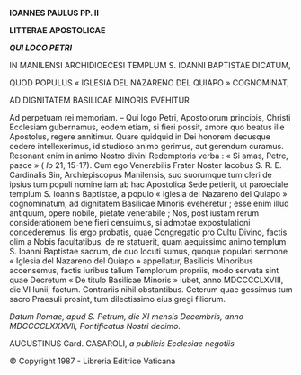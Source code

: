 **IOANNES PAULUS PP. II**

**LITTERAE** **APOSTOLICAE**

***QUI LOCO PETRI***

IN MANILENSI ARCHIDIOECESI TEMPLUM S. IOANNI BAPTISTAE DICATUM,

QUOD POPULUS « IGLESIA DEL NAZARENO DEL QUIAPO » COGNOMINAT,

AD DIGNITATEM BASILICAE MINORIS EVEHITUR

Ad perpetuam rei memoriam. – Qui logo Petri, Apostolorum principis, Christi Ecclesiam gubernamus, eodem etiam, si fieri possit, amore quo beatus ille Apostolus, regere annitimur. Quare quidquid in Dei honorem decusque cedere intellexerimus, id studioso animo gerimus, aut gerendum curamus. Resonant enim in animo Nostro divini Redemptoris verba : « Si amas, Petre, pasce » ( *Io* 21, 15-17). Cum ego Venerabilis Frater Noster Iacobus S. R. E. Cardinalis Sin, Archiepiscopus Manilensis, suo suorumque tum cleri de ipsius tum populi nomine iam ab hac Apostolica Sede petierit, ut paroeciale templum S. Ioannis Baptistae, a populo « Iglesia del Nazareno del Quiapo » cognominatum, ad dignitatem Basilicae Minoris eveheretur ; esse enim illud antiquum, opere nobile, pietate venerabile ; Nos, post iustam rerum considerationem bene fieri censuimus, si admotae expostulationi concederemus. Iis ergo probatis, quae Congregatio pro Cultu Divino, factis olim a Nobis facultatibus, de re statuerit, quam aequissimo animo templum S. Ioanni Baptistae sacrum, de quo locuti sumus, quoque populari sermone « Iglesia del Nazareno del Quiapo » appellatur, Basilicis Minoribus accensemus, factis iuribus talium Templorum propriis, modo servata sint quae Decretum « De titulo Basilicae Minoris » iubet, anno MDCCCCLXVIII, die VI Iunii, factum. Contrariis nihil obstantibus. Ceterum quae gessimus tum sacro Praesuli prosint, tum dilectissimo eius gregi filiorum.

*Datum Romae, apud S. Petrum, die XI mensis Decembris, anno MDCCCCLXXXVII, Pontificatus Nostri decimo.*

AUGUSTINUS Card. CASAROLI, *a publicis Ecclesiae negotiis*

© Copyright 1987 - Libreria Editrice Vaticana